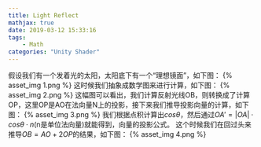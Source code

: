 ```yaml
---
title: Light Reflect
mathjax: true
date: 2019-03-12 15:33:16
tags:
    - Math
categories: "Unity Shader"
---
```


假设我们有一个发着光的太阳，太阳底下有一个“理想镜面”，如下图：
{% asset_img 1.png %}
这时候我们抽象成数学图来进行计算，如下图：
{% asset_img 2.png %}
这幅图可以看出，我们计算反射光线OB，则转换成了计算OP，这里OP是AO在法向量N上的投影，接下来我们推导投影向量的计算，如下图：
{% asset_img 3.png %}
我们根据点积计算出$cos\theta$，然后通过$OA' = |OA| \cdot cos\theta \cdot n$(n是单位法向量)就能得到，向量的投影公式。
这个时候我们在回过头来推导$OB = AO + 2OP$的结果，如下图：
{% asset_img 4.png %}
